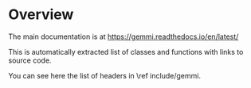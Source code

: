 # Overview

The main documentation is at https://gemmi.readthedocs.io/en/latest/

This is automatically extracted list of classes and functions with links to source code.

You can see here the list of headers in \ref include/gemmi.
